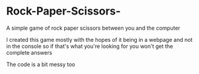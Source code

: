 # Rock-Paper-Scissors-
A simple game of rock paper scissors between you and the computer

I created this game mostly with the hopes of it being in a webpage and not in the console so if that's what you're looking for you won't get the complete answers

The code is a bit messy too
